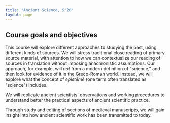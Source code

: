 ```yaml
---
title: "Ancient Science, S'20"
layout: page
---
```



## Course goals and objectives

This course will explore different approaches to studying the past, using different kinds of sources.  We will stress traditional close reading of primary source material, with attention to how we can contextualize our reading of sources in translation without imposing anachronistic assumptions.  Our approach, for example, will *not* from a modern definition of "science," and then look for evidence of it in the Greco-Roman world.  Instead, we will explore what the concept of *epistêmê* (one term often translated as "science") includes.

We will replicate ancient scientists' observations and working procedures  to understand better the practical aspects of ancient scientific practice.

Through study and editing of sections of medieval manuscripts, we will gain insight into how ancient scientific work has been transmitted to today.
